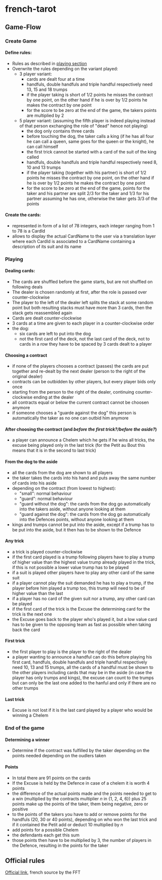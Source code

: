# french-tarot

## Game-Flow

### Create Game

#### Define rules:
- Rules as described in [playing section](#Playing)
- Overwrite the rules depending on the variant played:
    - 3 player variant:
        - cards are dealt four at a time
        - handfuls, double handfuls and triple handful respectively need 13, 15 and 18 
          trumps
        - if the player taking is short of 1/2 points he misses the contract by one point,
          on the other hand if he is over by 1/2 points he makes the contract by one point
        - for the score to be zero at the end of the game, the takers points are 
          multiplied by 2
    - 5 player variant: (assuming the fifth player is indeed playing instead of that
      person exchanging the role of "dead" hence not playing)
        - the dog only contains three cards
        - before touching the dog, the taker calls a king (if he has all four he can call
          a queen, same goes for the queen or the knight), he can call himself
        - the first trick cannot be started with a card of the suit of the king called
        - handfuls, double handfuls and triple handful respectively need 8, 10 and 13 
          trumps
        - if the player taking (together with his partner) is short of 1/2 points he 
          misses the contract by one point, on the other hand if he is over by 1/2 points 
          he makes
          the contract by one point
        - for the score to be zero at the end of the game, points for the taker and his
          partner are split 2/3 for the taker and 1/3 for his partner assuming he has one,
          otherwise the taker gets 3/3 of the points

#### Create the cards:
- represented in form of a list of 78 integers, each integer ranging from 1
  to 78 is a CardId
- allows to display the actual CardName to the user via a translation layer where each
  CardId is associated to a CardName containing a description of its suit and its name

### Playing

#### Dealing cards:
- The cards are shuffled before the game starts, but are not shuffled on following deals
- The dealer is chosen randomly at first, after the role is passed over counter-clockwise
- The player to the left of the dealer left splits the stack at some random point but both
  resulting stacks must have more than 3 cards, then the stack gets reassembled again
- Cards are dealt counter-clockwise
- 3 cards at a time are given to each player in a counter-clockwise order
- the dog:
    - six cards are left to put into the dog
    - not the first card of the deck, not the last card of the deck, not to cards in a 
      row they have to be spaced by 3 cards dealt to a player

#### Choosing a contract
- if none of the players chooses a contract (passes) the cards are put together and 
  re-dealt by the next dealer (person to the right of the original dealer)
- contracts can be outbidden by other players, but every player bids only once 
- starting from the person to the right of the dealer, continuing counter-clockwise 
  ending at the dealer
- all contracts equal or below the current contract cannot be choosen anymore
- if someone chooses a "guarde against the dog" this person is automatically the taker 
  as no one can outbid him anymore

#### After choosing the contract (and _before the first trick?/before the aside?_)
- a player can announce a Chelem which he gets if he wins all tricks, the excuse being 
  played only in the last trick (for the Petit au Bout this means that it is in the 
  second to last trick)

#### From the dog to the aside
- all the cards from the dog are shown to all players
- the taker takes the cards into his hand and puts away the same number of cards into his 
  aside
- depending on the contract (from lowest to highest):
  - "small": normal behaviour
  - "guard": normal behaviour
  - "guard without the dog": the cards from the dog go automatically into the takers 
    aside, without anyone looking at them
  - "guard against the dog": the cards from the dog go automatically into the Defences 
    points, without anyone looking at them
- kings and trumps cannot be put into the aside, except if a trump has to be put into 
  the aside, but it then has to be shown to the Defence

#### Any trick
- a trick is played counter-clockwise
- if the first card played is a trump following players have to play a trump of higher 
  value than the highest value trump already played in the trick, if this is not 
  possible a lower value trump has to be played
- if a suit is played other players have to play any other card of the same suit
- if a player cannot play the suit demanded he has to play a trump, if the player 
  before him played a trump too, this trump will need to be of higher value than the last
- if a player has no card of the given suit nor a trump, any other card can be played
- if the first card of the trick is the Excuse the determining card for the trick is 
  the next one
- the Excuse goes back to the player who's played it, but a low value card has to be 
  given to the opposing team as fast as possible when taking back the card

#### First trick
- the first player to play is the player to the right of the dealer
- a player wanting to announce a handful can do this before playing his first card, 
  handfuls, double handfuls and triple handful respectively need 10, 13 and 15 trumps, 
  all the cards of a handful must be shown to the other players including cards that 
  may be in the aside (in case the player has only trumps and kings), the excuse can 
  count to the trumps but can only be the last one added to the hanful and only if 
  there are no other trumps

#### Last trick
- Excuse is not lost if it is the last card played by a player who would be winning a 
  Chelem

### End of the game

#### Determining a winner
- Determine if the contract was fulfilled by the taker depending on the points needed 
  depending on the oudlers taken

#### Points
- In total there are 91 points on the cards
- If the Excuse is held by the Defence in case of a chelem it is worth 4 points
- the difference of the actual points made and the points needed to get to a win 
  (multiplied by the contracts multiplier _n_ in {1, 2, 4, 6}) plus 25 points make up 
  the points of the taker, them being negative, zero or positive
- to the points of the takers you have to add or remove points for the handfuls (20, 30 
  or 40 points), depending on who won the last trick and if it contained the Petit add 
  or deduct 10 multiplied by _n_
- add points for a possible Chelem 
- the defendants each get this sum
- those points then have to be multiplied by 3, the number of players in the Defence, 
  resulting in the points for the taker

## Official rules
[Official link](https://www.fftarot.fr/assets/documents/R-RO201206.pdf), french source
by the FFT
